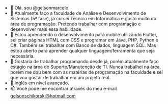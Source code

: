 - 👋 Olá, sou @gelsonmarcelo
- 👀 Atualmente faço a faculdade de Análise e Desenvolvimento de Sistemas (5ª fase), já cursei Técnico em Informática e gosto muito da área de programação. Pretendo trabalhar com programação e desenvolver mais essa habilidade.
- 🌱 Estou aprendendo o desenvolvimento para mobile utilizando Flutter, sei criar páginas HTML com CSS e programar em Java, PHP, Python e C#. Também sei trabalhar com Banco de dados, linguagem SQL. Mas estou aberto para aprender qualquer linguagem/ferramenta que seja necessária.
- 💞️ Gostaria de trabalhar programando desde já, porém atualmente faço estágio na área de Suporte/Manutenção de TI. Nunca trabalhei na área, porém me dou bem com as matérias de programação na faculdade e sei que vou gostar de trabalhar em um projeto real.
- 💞️ Inglês em nível avançado.
- 📫 Você pode me encontrar através do meu e-mail gelsonschikorski@hotmail.com
